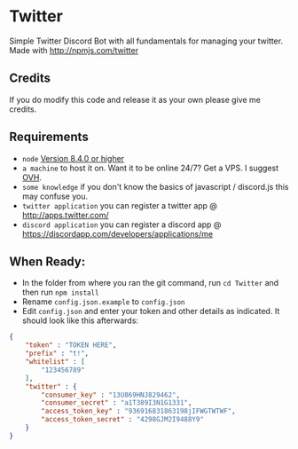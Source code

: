 # Twitter
Simple Twitter Discord Bot with all fundamentals for managing your twitter. Made with http://npmjs.com/twitter

## Credits
If you do modify this code and release it as your own please give me credits.

## Requirements

- `node` [Version 8.4.0 or higher](https://nodejs.org)
- `a machine` to host it on. Want it to be online 24/7? Get a VPS. I suggest [OVH](http://ovh.com/).
- `some knowledge` if you don't know the basics of javascript / discord.js this may confuse you.
- `twitter application` you can register a twitter app @ http://apps.twitter.com/
- `discord application` you can register a discord app @ https://discordapp.com/developers/applications/me

## When Ready: 

- In the folder from where you ran the git command, run `cd Twitter` and then run `npm install`
- Rename `config.json.example` to `config.json`
- Edit `config.json` and enter your token and other details as indicated. It should look like this afterwards: 

```json
{
	"token" : "TOKEN HERE",
	"prefix" : "t!",
	"whitelist" : [
		"123456789"
	],
	"twitter" : {
	    "consumer_key" : "13U869HNJ829462",
 	    "consumer_secret" : "a1T389I3N1G1331",
 	    "access_token_key" : "936916831863198jIFWGTWTWF",
 	    "access_token_secret" : "4298GJM2I9488Y9"	
	}
}
```
